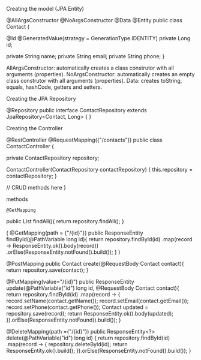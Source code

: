 Creating the model (JPA Entity)

@AllArgsConstructor
@NoArgsConstructor
@Data
@Entity
public class Contact {

  @Id
  @GeneratedValue(strategy = GenerationType.IDENTITY)
  private Long id;

  private String name;
  private String email;
  private String phone;
}

AllArgsConstructor: automatically creates a class construtor with all arguments (properties).
NoArgsConstructor: automatically creates an empty class construtor with all arguments (properties).
Data: creates toString, equals, hashCode, getters and setters.


Creating the JPA Repository

@Repository
public interface ContactRepository 
    extends JpaRepository<Contact, Long> { }

Creating the Controller


@RestController
@RequestMapping({"/contacts"})
public class ContactController {

  private ContactRepository repository;

  ContactController(ContactRepository contactRepository) {
      this.repository = contactRepository;
  }

  // CRUD methods here
}



methods

	@GetMapping
public List findAll(){
  return repository.findAll();
}

(
@GetMapping(path = {"/{id}"})
public ResponseEntity<Contact> findById(@PathVariable long id){
  return repository.findById(id)
          .map(record -> ResponseEntity.ok().body(record))
          .orElse(ResponseEntity.notFound().build());
}
)


@PostMapping
public Contact create(@RequestBody Contact contact){
    return repository.save(contact);
}


@PutMapping(value="/{id}")
  public ResponseEntity<Contact> update(@PathVariable("id") long id,
                                        @RequestBody Contact contact){
    return repository.findById(id)
        .map(record -> {
            record.setName(contact.getName());
            record.setEmail(contact.getEmail());
            record.setPhone(contact.getPhone());
            Contact updated = repository.save(record);
            return ResponseEntity.ok().body(updated);
        }).orElse(ResponseEntity.notFound().build());
  }


@DeleteMapping(path ={"/{id}"})
  public ResponseEntity<?> delete(@PathVariable("id") long id) {
    return repository.findById(id)
        .map(record -> {
            repository.deleteById(id);
            return ResponseEntity.ok().build();
        }).orElse(ResponseEntity.notFound().build());
  }
